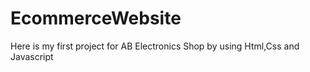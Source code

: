 # EcommerceWebsite
Here is my first project for AB Electronics Shop by using Html,Css and Javascript
